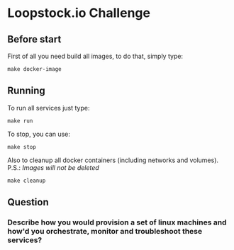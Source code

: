 # Loopstock.io Challenge

## Before start

First of all you need build all images, to do that, simply type:
```
make docker-image
```

## Running

To run all services just type:
```
make run
```

To stop, you can use:
```
make stop
```

Also to cleanup all docker containers (including networks and volumes). P.S.: *Images will not be deleted*
```
make cleanup
```

## Question

### Describe how you would provision a set of linux machines and how'd you orchestrate, monitor and troubleshoot these services?